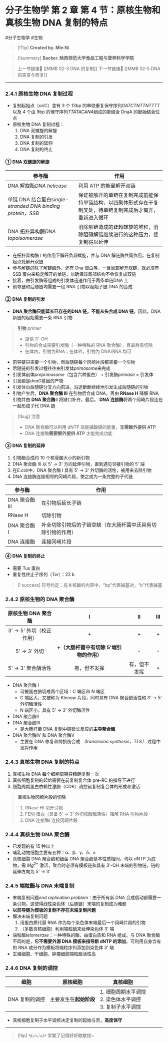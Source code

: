# 分子生物学 第 2 章 第 4 节：原核生物和真核生物 DNA 复制的特点
#分子生物学 #生物 


> [!Tip] **Created by. Min Ni**

> [!summary] **Backer. 陕西师范大学食品工程与营养科学学院**

> 上一节链接🔗 [[MMB 02-3 DNA 的复制]]
> 下一节链接🔗 [[MMB 02-5 DNA 的突变与修复]]

---
### 2.4.1 原核生物 DNA 复制过程
- 复制起始点（oriC）含有 3 个 13bp 的串联重复保守序列*GATCTNTTNTTTT*以及 4 个由 9bp 的保守序列*TTATACANA*组成的能结合 DnaA 的起始结合位点
- 原核生物 DNA 复制过程：
	1. DNA 双螺旋的解旋
	2. DNA 复制的引发
	3. DNA 复制的延伸
	4. DNA 复制的终止
#### ① DNA 双螺旋的解旋

| 参与酶                                                  | 作用                                                     |
| ---------------------------------------------------- | ------------------------------------------------------ |
| DNA 解旋酶*DNA helicase*                                | 利用 ATP 的能量解开双链                                         |
| 单链 DNA 结合蛋白*single-stranded DNA binding protein，SSB* | 保证被解开的单链在复制完成前能保持单链结构，以四聚体形式存在于复制叉处，待单链复制完成后才离开，重新进入循环 |
| DNA 拓扑异构酶*DNA topoisomerase*                         | 消除解链造成的**正**超螺旋的堆积，消除阻碍解链继续进行的这种压力，使复制得以延伸             |
- 在拓扑异构酶 I 的作用下解开负超螺旋，并与 DNA 解链酶共同作用，在复制起点处解开双链
- 参与解链的除了解链酶外，还有 Dna 蛋白等，一旦局部解开双链，就必须有 SSB 蛋白来稳定解开的单链，以确保该局部结构不会恢复成双链
- 接着，由引发酶等组成的引发体迅速作用于两条单链DNA 上
- 前导链和后随链均需要一段 RNA 引物以起始子链 DNA 的合成
#### ② DNA 复制的引发
- **DNA 聚合酶只能延长已存在的DNA 链，不能从头合成 DNA 链**，因此，DNA 新链的起始需要一条 RNA 引物

> **引物** *primer*
> - 提供 3'-OH
> - 引物的合成需要引发酶（一种特殊的 RNA 聚合酶），且最后需切除
> - 在体内，引物为RNA；在体外，引物为 DNA/RNA 均可

- 前导链只需要一个引物，而后随链每个冈崎片段都需要一个引物
- 后随链的引发过程往往由引发体*primosome*来完成
- 引发体前体*preprimosome*（包含六种蛋白） + 引发酶*primase* = 引发体
- 引发酶是*dnaG*基因的产物
- 引发体向后随链分叉方向前进，沿途断断续续地引发生成后随链的引物
- 引物产生后，**DNA 聚合酶 III** 在引物后合成 DNA，再由 **RNase H** 降解 RNA 引物并由 **DNA 聚合酶 I** 将缺口补齐，最后， **DNA 连接酶**将两个冈崎片段连在一起形成子代 DNA 链

> [!bug] 注意
> - DNA 聚合酶可以利用 dNTP 高能磷酸键的能量，**无需额外提供 ATP**
> - DNA 连接酶**需要额外提供 ATP** 才能完成功能

#### ③ DNA 复制的延伸
1. 引物酶合成约 10 个核苷酸大小的新引物
2. DNA 聚合酶 III 以 5' -> 3' 方向延伸引物，直到遇见邻接引物的 5' 端
3. 在*E.coli*中，DNA 聚合酶 I 具有 5' -> 3' 外切酶的活性，被用来去除引物
4. DNA 连接酶连接相邻的冈崎片段，使之成为一条完整的子代链

| 参与酶         | 作用                             |
| ----------- | ------------------------------ |
| DNA 聚合酶 III | 在引物后延长子链                       |
| RNase H     | 切除引物                           |
| DNA 聚合酶 I   | 补全切除引物后的子链空缺（在大肠杆菌中还具有切除引物的作用） |
| DNA 连接酶     | 连接冈崎片段                         |
#### ④ DNA 复制的终止
- 需要 Tus 蛋白
- 重复性终止子序列（*Ter*）：22 b

> [! success] 符号约定：有关核酸的内容中，“bp”代表碱基对，“b”代表碱基

### 2.4.2 原核生物的 DNA 聚合酶

|   原核生物 DNA 聚合酶    |            Ⅰ             |   Ⅱ    |  Ⅲ  |
| :---------------: | :----------------------: | :----: | :-: |
| 3' -> 5' 外切（校正作用） |            +             |   +    |  +  |
|    5' -> 3' 外切    | **+（大肠杆菌中有切除 5'端引物的作用）** |   -    |  -  |
|  5' -> 3' 聚合酶活性   |          有，但不发挥          | 有，但不发挥 |  +  |
- DNA 聚合酶 I
	- 可被蛋白酶切成两个区域：C 端区和 N 端区
	- C 端区大，又被称为 Klenow 片段，同时具有 DNA 聚合酶活性和 3' -> 5' 外切酶活性
	- N 端区小，具有 5' -> 3' 外切酶活性
- DNA 聚合酶Ⅱ
- DNA 聚合酶Ⅲ
	- 是大肠杆菌 DNA 复制中链延长反应的**主导聚合酶**
- DNA 聚合酶Ⅳ 和 DNA 聚合酶Ⅴ
	- 主要在 DNA 修复和跨损伤合成 *（translesion synthesis，TLS）* 过程中发挥作用
### 2.4.3 真核生物 DNA 复制的特点
1. 真核生物 DNA 每个细胞周期只精确复制一次
2. 真核细胞复制的起始需要在前复制复合体 pre-RC 的指导下进行
3. 细胞周期蛋白依赖性激酶（CDK）调控前复制复合体的形成和激活

> **真核生物冈崎片段的切除**
> 1. RNase HⅠ 切开引物
> 2. FENⅠ 蛋白（具备 5' -> 3' 外切核酸酶活性）降解 RNA 引物片段
> 3. DNA 连接酶Ⅰ 连接冈崎片段

### 2.4.4 真核生物 DNA 聚合酶
- 已发现的有 15 种以上
- 哺乳动物细胞主要有五种：α、β、γ、δ、ε
- 真核细胞 DNA 聚合酶和细菌 DNA 聚合酶基本性质相同，均以 dNTP 为底物，需 $Mg^{2+}$ 激活，聚合时必须有模板链和具有 3'-OH 末端的引物链，链的延伸方向为 5' -> 3' 
### 2.4.5 端粒酶与 DNA 末端复制
- 末端复制问题*end replication problem*：由于所有新 DNA 合成启动都需要一条引物，这使得线性染色体（后随链）末端的复制成为难题
- **以前导链为模板的复制不存在末端复制问题**
- 解决末端复制问题
	1. 用蛋白质代替 RNA 作为每个染色体末端最后一个冈崎片段的引物
	2. （多数真核细胞）利用端粒酶来延伸染色体 3' 端
- 端粒酶*telomerase*：一种特殊的酶，由蛋白质和 RNA 组成。与 DNA 聚合酶不同的是，**它不需要外源 DNA 模板来指导新 dNTP 的添加**。可利用自身含有的 RNA 成分作为模板将端粒序列添加到染色体 3' 端
- 生殖细胞、干细胞、肿瘤细胞端粒酶活性高
### 2.4.6 DNA 复制的调控

| 细胞        | 原核细胞          | 真核细胞                                    |
| --------- | ------------- | --------------------------------------- |
| DNA 复制的调控 | 主要发生在**起始阶段** | 1. 细胞周期水平调控<br>2. 染色体水平调控<br>3. 复制子水平调控 |
- 真核细胞复制子水平调控决定复制的起始与否，**高度保守**

---
> [!tip] ٩(๑˃̵ᴗ˂̵๑)۶ 学累了记得好好歇歇捏~
